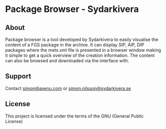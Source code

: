 # Package Browser - Sydarkivera

## About

Package browser is a tool developed by Sydarkivera to easily visualise the content of a FGS package in the archive. It can display SIP, AIP, DIP packages where the mets.xml file is presented in a browser window making it simple to get a quick overview of the creation information. The content can also be browsed and downloaded via the interface with.

## Support

Contact simon@axenu.com or simon.nilsson@sydarkivera.se

## License

This project is licensed under the terms of the GNU (General Public License)
